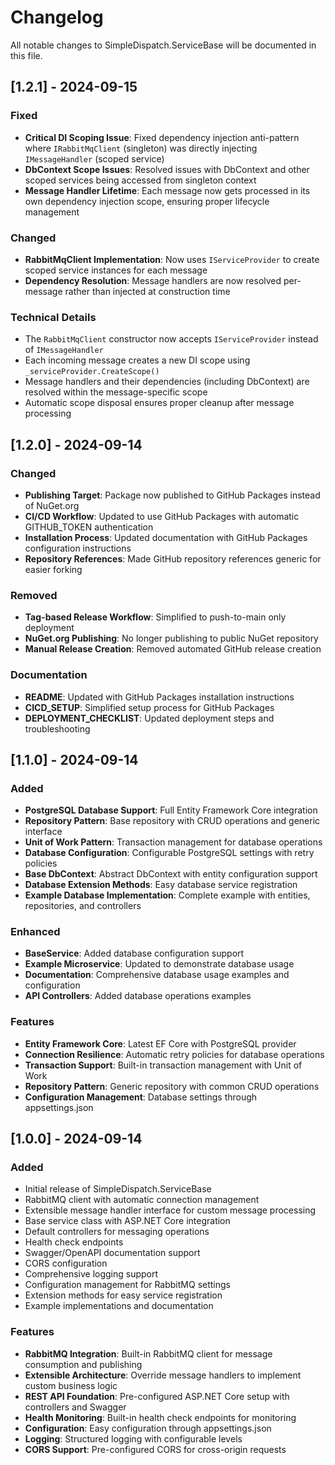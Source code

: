 # Changelog

All notable changes to SimpleDispatch.ServiceBase will be documented in this file.

## [1.2.1] - 2024-09-15

### Fixed

- **Critical DI Scoping Issue**: Fixed dependency injection anti-pattern where `IRabbitMqClient` (singleton) was directly injecting `IMessageHandler` (scoped service)
- **DbContext Scope Issues**: Resolved issues with DbContext and other scoped services being accessed from singleton context
- **Message Handler Lifetime**: Each message now gets processed in its own dependency injection scope, ensuring proper lifecycle management

### Changed

- **RabbitMqClient Implementation**: Now uses `IServiceProvider` to create scoped service instances for each message
- **Dependency Resolution**: Message handlers are now resolved per-message rather than injected at construction time

### Technical Details

- The `RabbitMqClient` constructor now accepts `IServiceProvider` instead of `IMessageHandler`
- Each incoming message creates a new DI scope using `_serviceProvider.CreateScope()`
- Message handlers and their dependencies (including DbContext) are resolved within the message-specific scope
- Automatic scope disposal ensures proper cleanup after message processing

## [1.2.0] - 2024-09-14

### Changed

- **Publishing Target**: Package now published to GitHub Packages instead of NuGet.org
- **CI/CD Workflow**: Updated to use GitHub Packages with automatic GITHUB_TOKEN authentication
- **Installation Process**: Updated documentation with GitHub Packages configuration instructions
- **Repository References**: Made GitHub repository references generic for easier forking

### Removed

- **Tag-based Release Workflow**: Simplified to push-to-main only deployment
- **NuGet.org Publishing**: No longer publishing to public NuGet repository
- **Manual Release Creation**: Removed automated GitHub release creation

### Documentation

- **README**: Updated with GitHub Packages installation instructions
- **CICD_SETUP**: Simplified setup process for GitHub Packages
- **DEPLOYMENT_CHECKLIST**: Updated deployment steps and troubleshooting

## [1.1.0] - 2024-09-14

### Added

- **PostgreSQL Database Support**: Full Entity Framework Core integration
- **Repository Pattern**: Base repository with CRUD operations and generic interface
- **Unit of Work Pattern**: Transaction management for database operations
- **Database Configuration**: Configurable PostgreSQL settings with retry policies
- **Base DbContext**: Abstract DbContext with entity configuration support
- **Database Extension Methods**: Easy database service registration
- **Example Database Implementation**: Complete example with entities, repositories, and controllers

### Enhanced

- **BaseService**: Added database configuration support
- **Example Microservice**: Updated to demonstrate database usage
- **Documentation**: Comprehensive database usage examples and configuration
- **API Controllers**: Added database operations examples

### Features

- **Entity Framework Core**: Latest EF Core with PostgreSQL provider
- **Connection Resilience**: Automatic retry policies for database operations
- **Transaction Support**: Built-in transaction management with Unit of Work
- **Repository Pattern**: Generic repository with common CRUD operations
- **Configuration Management**: Database settings through appsettings.json

## [1.0.0] - 2024-09-14

### Added

- Initial release of SimpleDispatch.ServiceBase
- RabbitMQ client with automatic connection management
- Extensible message handler interface for custom message processing
- Base service class with ASP.NET Core integration
- Default controllers for messaging operations
- Health check endpoints
- Swagger/OpenAPI documentation support
- CORS configuration
- Comprehensive logging support
- Configuration management for RabbitMQ settings
- Extension methods for easy service registration
- Example implementations and documentation

### Features

- **RabbitMQ Integration**: Built-in RabbitMQ client for message consumption and publishing
- **Extensible Architecture**: Override message handlers to implement custom business logic
- **REST API Foundation**: Pre-configured ASP.NET Core setup with controllers and Swagger
- **Health Monitoring**: Built-in health check endpoints for monitoring
- **Configuration**: Easy configuration through appsettings.json
- **Logging**: Structured logging with configurable levels
- **CORS Support**: Pre-configured CORS for cross-origin requests
